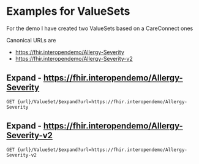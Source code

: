 # Examples for ValueSets

For the demo I have created two ValueSets based on a CareConnect ones

Canonical URLs are
  * https://fhir.interopendemo/Allergy-Severity
  * https://fhir.interopendemo/Allergy-Severity-v2

## Expand - https://fhir.interopendemo/Allergy-Severity

```HTTP
GET {url}/ValueSet/$expand?url=https://fhir.interopendemo/Allergy-Severity
```

## Expand - https://fhir.interopendemo/Allergy-Severity-v2

```HTTP
GET {url}/ValueSet/$expand?url=https://fhir.interopendemo/Allergy-Severity-v2
```
